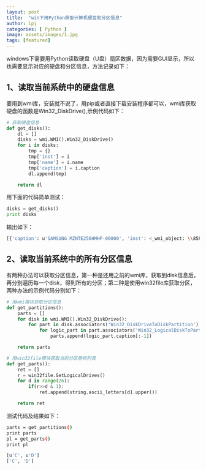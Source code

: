```yaml
---
layout: post
title:  "win下用Python获取计算机硬盘和分区信息"
author: lpj
categories: [ Python ]
image: assets/images/1.jpg
tags: [featured]
---
```


windows下需要用Python读取硬盘（U盘）扇区数据，因为需要GUI显示，所以也需要显示对应的硬盘和分区信息，方法记录如下：

## 1、读取当前系统中的硬盘信息

要用到wmi库，安装就不说了，用pip或者直接下载安装程序都可以，wmi库获取硬盘的函数是Win32_DiskDrive(),示例代码如下：  
```python
# 获取硬盘信息
def get_disks():
    dl = []
    disks = wmi.WMI().Win32_DiskDrive()
    for i in disks:
        tmp = {}
        tmp['inst'] = i
        tmp['name'] = i.name
        tmp['caption'] = i.caption
        dl.append(tmp)

    return dl
```
用下面的代码简单测试： 
```python
disks = get_disks()
print disks
```

输出如下：
```bash
[{'caption': u'SAMSUNG MZNTE256HMHP-00000', 'inst': <_wmi_object: \\85P68OL0AUZVMZB\root\cimv2:Win32_DiskDrive.DeviceID="\\\\.\\PHYSICALDRIVE0">, 'name': u'\\\\.\\PHYSICALDRIVE0'}]
```

## 2、读取当前系统中的所有分区信息

有两种办法可以获取分区信息，第一种是还用之前的wmi库，获取到disk信息后，再分别遍历每一个disk，得到所有的分区；第二种是使用win32file库获取分区，两种办法的示例代码分别如下：

```python
# 用wmi模块获取分区信息
def get_partitions():
    parts = []
    for disk in wmi.WMI().Win32_DiskDrive():
        for part in disk.associators('Win32_DiskDriveToDiskPartition'):
            for logic_part in part.associators('Win32_LogicalDiskToPartition'):
                parts.append(logic_part.caption[:-1])

    return parts
```

```python
# 用win32file模块获取当前分区卷标列表
def get_parts():
    ret = []
    r = win32file.GetLogicalDrives()
    for d in range(26):
        if(r>>d & 1):
            ret.append(string.ascii_letters[d].upper())

    return ret
```

测试代码及结果如下：
```bash
parts = get_partitions()
print parts
pl = get_parts()
print pl
```

```bash
[u'C', u'D']
['C', 'D']
```


